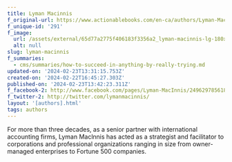 ```yaml
---
title: Lyman Macinnis
f_original-url: https://www.actionablebooks.com/en-ca/authors/Lyman-MacInnis/
f_unique-id: '291'
f_image:
  url: /assets/external/65d77a2775f406183f3356a2_lyman-macinnis-lg-180x220.jpeg
  alt: null
slug: lyman-macinnis
f_summaries:
  - cms/summaries/how-to-succeed-in-anything-by-really-trying.md
updated-on: '2024-02-23T13:31:15.753Z'
created-on: '2024-02-22T16:45:27.303Z'
published-on: '2024-02-23T13:42:23.311Z'
f_facebook-2: http://www.facebook.com/pages/Lyman-MacInnis/249629785618
f_twitter-2: http://twitter.com/lymanmacinnis/
layout: '[authors].html'
tags: authors
---
```


For more than three decades, as a senior partner with international accounting firms, Lyman Maclnnis has acted as a strategist and facilitator to corporations and professional organizations ranging in size from owner-managed enterprises to Fortune 500 companies.
